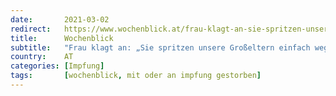 ```yaml
---
date:       2021-03-02
redirect:   https://www.wochenblick.at/frau-klagt-an-sie-spritzen-unsere-grosseltern-einfach-weg/
title:      Wochenblick
subtitle:   "Frau klagt an: „Sie spritzen unsere Großeltern einfach weg!“"
country:    AT
categories: [Impfung]
tags:       [wochenblick, mit oder an impfung gestorben]
---
```

